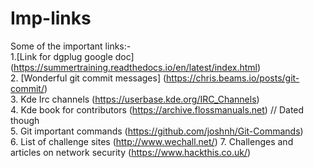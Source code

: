 # Imp-links
Some  of the important links:-<br>
1.[Link for dgplug google doc]
(https://summertraining.readthedocs.io/en/latest/index.html)<br>
2. [Wonderful git commit messages]
(https://chris.beams.io/posts/git-commit/)<br>
3. Kde Irc channels
(https://userbase.kde.org/IRC_Channels)<br>
4. Kde book for contributors
(https://archive.flossmanuals.net) // Dated  though<br>
5. Git important commands
(https://github.com/joshnh/Git-Commands)<br>
6. List of challenge sites
(http://www.wechall.net/)
7. Challenges and articles on network security
(https://www.hackthis.co.uk/)<br>
